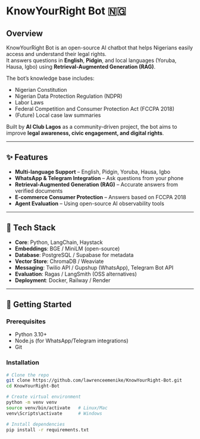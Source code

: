 # KnowYourRight Bot 🇳🇬

## Overview
KnowYourRight Bot is an open-source AI chatbot that helps Nigerians easily access and understand their legal rights.  
It answers questions in **English**, **Pidgin**, and local languages (Yoruba, Hausa, Igbo) using **Retrieval-Augmented Generation (RAG)**.

The bot’s knowledge base includes:
- Nigerian Constitution
- Nigerian Data Protection Regulation (NDPR)
- Labor Laws
- Federal Competition and Consumer Protection Act (FCCPA 2018)
- (Future) Local case law summaries

Built by **AI Club Lagos** as a community-driven project, the bot aims to improve **legal awareness, civic engagement, and digital rights**.

---

## ✨ Features
- **Multi-language Support** – English, Pidgin, Yoruba, Hausa, Igbo  
- **WhatsApp & Telegram Integration** – Ask questions from your phone  
- **Retrieval-Augmented Generation (RAG)** – Accurate answers from verified documents  
- **E-commerce Consumer Protection** – Answers based on FCCPA 2018  
- **Agent Evaluation** – Using open-source AI observability tools

---

## 📌 Tech Stack
- **Core**: Python, LangChain, Haystack
- **Embeddings**: BGE / MiniLM (open-source)
- **Database**: PostgreSQL / Supabase for metadata
- **Vector Store**: ChromaDB / Weaviate
- **Messaging**: Twilio API / Gupshup (WhatsApp), Telegram Bot API
- **Evaluation**: Ragas / LangSmith (OSS alternatives)
- **Deployment**: Docker, Railway / Render

---

## 🚀 Getting Started
### Prerequisites
- Python 3.10+
- Node.js (for WhatsApp/Telegram integrations)
- Git

### Installation
```bash
# Clone the repo
git clone https://github.com/lawrenceemenike/KnowYourRight-Bot.git
cd KnowYourRight-Bot

# Create virtual environment
python -m venv venv
source venv/bin/activate   # Linux/Mac
venv\Scripts\activate      # Windows

# Install dependencies
pip install -r requirements.txt
